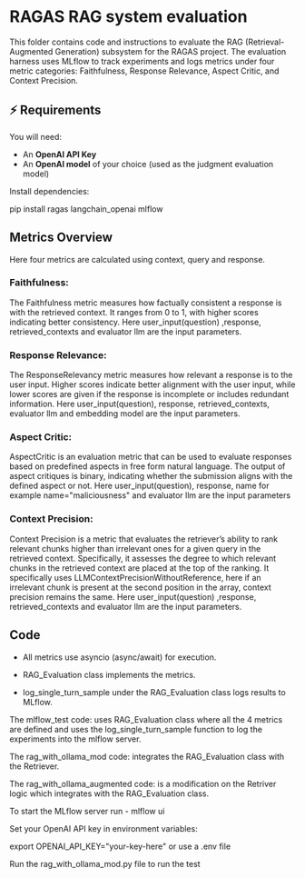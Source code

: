 # RAGAS RAG system evaluation

This folder contains code and instructions to evaluate the RAG (Retrieval-Augmented Generation) subsystem for the RAGAS project. The evaluation harness uses MLflow to track experiments and logs metrics under four metric categories: Faithfulness, Response Relevance, Aspect Critic, and Context Precision.

## ⚡️ Requirements

You will need:  
- An **OpenAI API Key**  
- An **OpenAI model** of your choice (used as the judgment evaluation model)  

Install dependencies:  

pip install ragas langchain_openai mlflow

## Metrics Overview

Here four metrics are calculated using context, query and response.

### Faithfulness:

The Faithfulness metric measures how factually consistent a response is with the retrieved context. It ranges from 0 to 1, with higher scores indicating better consistency. Here user_input(question) ,response, retrieved_contexts and evaluator llm are the input parameters.

### Response Relevance:

The ResponseRelevancy metric measures how relevant a response is to the user input. Higher scores indicate better alignment with the user input, while lower scores are given if the response is incomplete or includes redundant information. Here user_input(question), response, retrieved_contexts, evaluator llm and embedding model are the input parameters.

### Aspect Critic:

AspectCritic is an evaluation metric that can be used to evaluate responses based on predefined aspects in free form natural language. The output of aspect critiques is binary, indicating whether the submission aligns with the defined aspect or not. Here user_input(question), response, name for example name="maliciousness" and evaluator llm are the input parameters


### Context Precision:

Context Precision is a metric that evaluates the retriever’s ability to rank relevant chunks higher than irrelevant ones for a given query in the retrieved context. Specifically, it assesses the degree to which relevant chunks in the retrieved context are placed at the top of the ranking. It specifically uses LLMContextPrecisionWithoutReference, here if an irrelevant chunk is present at the second position in the array, context precision remains the same. Here user_input(question) ,response, retrieved_contexts and evaluator llm are the input parameters.


## Code

- All metrics use asyncio (async/await) for execution.

- RAG_Evaluation class implements the metrics.

- log_single_turn_sample under the RAG_Evaluation class logs results to MLflow.


The mlflow_test code: uses RAG_Evaluation class where all the 4 metrics are defined and uses the log_single_turn_sample function to log the experiments into the mlflow server. 

The rag_with_ollama_mod code: integrates the RAG_Evaluation class with the Retriever.

The rag_with_ollama_augmented code: is a modification on the Retriver logic which integrates with the RAG_Evaluation class.


To start the MLflow server run - mlflow ui

Set your OpenAI API key in environment variables:

export OPENAI_API_KEY="your-key-here" or use a .env file

Run the rag_with_ollama_mod.py file to run the test